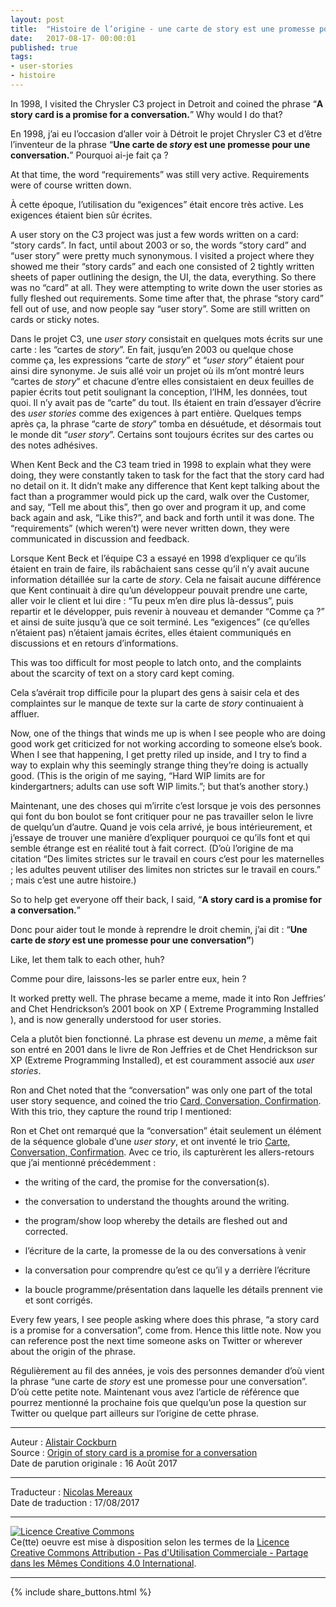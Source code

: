 ```yaml
---
layout: post
title:  "Histoire de l’origine - une carte de story est une promesse pour une conversation"
date:   2017-08-17- 00:00:01
published: true
tags: 
- user-stories
- histoire
---
```


In 1998, I visited the Chrysler C3 project in Detroit and coined the phrase “**A story card is a promise for a conversation.**”
Why would I do that?

En 1998, j’ai eu l’occasion d’aller voir à Détroit le projet Chrysler C3 et d’être l’inventeur de la phrase “**Une carte de _story_ est une promesse pour une conversation.**”
Pourquoi ai-je fait ça ?

At that time, the word “requirements” was still very active. Requirements were of course written down.

À cette époque, l’utilisation du “exigences” était encore très active. Les exigences étaient bien sûr écrites.

A user story on the C3 project was just a few words written on a card: “story cards”. In fact, until about 2003 or so, the words “story card” and “user story” were pretty much synonymous. I visited a project where they showed me their “story cards” and each one consisted of 2 tightly written sheets of paper outlining the design, the UI, the data, everything. So there was no “card” at all. They were attempting to write down the user stories as fully fleshed out requirements. Some time after that, the phrase “story card” fell out of use, and now people say “user story”. Some are still written on cards or sticky notes.

Dans le projet C3, une _user story_ consistait en quelques mots écrits sur une carte : les “cartes de _story_”. En fait, jusqu’en 2003 ou quelque chose comme ça, les expressions “carte de _story_” et “_user story_” étaient pour ainsi dire synonyme. Je suis allé voir un projet où ils m’ont montré leurs “cartes de _story_” et chacune d’entre elles consistaient en deux feuilles de papier écrits tout petit soulignant la conception, l’IHM, les données, tout quoi. Il n’y avait pas de “carte” du tout. Ils étaient en train d’essayer d’écrire des _user stories_ comme des exigences à part entière. Quelques temps après ça, la phrase “carte de _story_” tomba en désuétude, et désormais tout le monde dit “_user story_”. Certains sont toujours écrites sur des cartes ou des notes adhésives.

When Kent Beck and the C3 team tried in 1998 to explain what they were doing, they were constantly taken to task for the fact that the story card had no detail on it. It didn’t make any difference that Kent kept talking about the fact than a programmer would pick up the card, walk over the Customer, and say, “Tell me about this”, then go over and program it up, and come back again and ask, “Like this?”, and back and forth until it was done. The “requirements” (which weren’t) were never written down, they were communicated in discussion and feedback.

Lorsque Kent Beck et l’équipe C3 a essayé en 1998 d’expliquer ce qu’ils étaient en train de faire, ils rabâchaient sans cesse qu’il n’y avait aucune information détaillée sur la carte de _story_. Cela ne faisait aucune différence que Kent continuait à dire qu’un développeur pouvait prendre une carte, aller voir le client et lui dire : “Tu peux m’en dire plus là-dessus”, puis repartir et le développer, puis revenir à nouveau et demander “Comme ça ?” et ainsi de suite jusqu’à que ce soit terminé. Les “exigences” (ce qu’elles n’étaient pas) n’étaient jamais écrites, elles étaient communiqués en discussions et en retours d’informations.

This was too difficult for most people to latch onto, and the complaints about the scarcity of text on a story card kept coming.

Cela s’avérait trop difficile pour la plupart des gens à saisir cela et des complaintes sur le manque de texte sur la carte de _story_ continuaient à affluer.

Now, one of the things that winds me up is when I see people who are doing good work get criticized for not working according to someone else’s book. When I see that happening, I get pretty riled up inside, and I try to find a way to explain why this seemingly strange thing they’re doing is actually good. (This is the origin of me saying, “Hard WIP limits are for kindergartners; adults can use soft WIP limits.”; but that’s another story.)

Maintenant, une des choses qui m’irrite c’est lorsque je vois des personnes qui font du bon boulot se font critiquer pour ne pas travailler selon le livre de quelqu’un d’autre. Quand je vois cela arrivé, je bous intérieurement, et j’essaye de trouver une manière d’expliquer pourquoi ce qu’ils font et qui semble étrange est en réalité tout à fait correct. (D’où l’origine de ma citation “Des limites strictes sur le travail en cours c’est pour les maternelles ; les adultes peuvent utiliser des limites non strictes sur le travail en cours.” ; mais c’est une autre histoire.)

So to help get everyone off their back, I said, “**A story card is a promise for a conversation.**”

Donc pour aider tout le monde à reprendre le droit chemin, j’ai dit : “**Une carte de _story_ est une promesse pour une conversation”**)

Like, let them talk to each other, huh?

Comme pour dire, laissons-les se parler entre eux, hein ?

It worked pretty well. The phrase became a meme, made it into Ron Jeffries’ and Chet Hendrickson’s 2001 book on XP ( Extreme Programming Installed ), and is now generally understood for user stories.

Cela a plutôt bien fonctionné. La phrase est devenu un _meme_, a même fait son entré en 2001 dans le livre de Ron Jeffries et de Chet Hendrickson sur XP (Extreme Programming Installed), et est couramment associé aux _user stories_.

Ron and Chet noted that the “conversation” was only one part of the total user story sequence, and coined the trio [Card, Conversation, Confirmation](http://ronjeffries.com/xprog/articles/expcardconversationconfirmation/). With this trio, they capture the round trip I mentioned:

Ron et Chet ont remarqué que la “conversation” était seulement un élément de la séquence globale d’une _user story_, et ont inventé le trio [Carte, Conversation, Confirmation](http://wiki.ayeba.fr/XP%2C+l%27essentiel+-+Carte%2C+Conversation%2C+Confirmation). Avec ce trio, ils capturèrent les allers-retours que j’ai mentionné précédemment :

* the writing of the card, the promise for the conversation(s).
* the conversation to understand the thoughts around the writing.
* the program/show loop whereby the details are fleshed out and corrected.

* l’écriture de la carte, la promesse de la ou des conversations à venir
* la conversation pour comprendre qu’est ce qu’il y a derrière l’écriture
* la boucle programme/présentation dans laquelle les détails prennent vie et sont corrigés.

Every few years, I see people asking where does this phrase, “a story card is a promise for a conversation”, come from. Hence this little note. Now you can reference post the next time someone asks on Twitter or wherever about the origin of the phrase.

Régulièrement au fil des années, je vois des personnes demander d’où vient la  phrase “une carte de _story_ est une promesse pour une conversation”. D’où cette petite note. Maintenant vous avez l’article de référence que pourrez mentionné la prochaine fois que quelqu’un pose la question sur Twitter ou quelque part ailleurs sur l’origine de cette phrase.

---
Auteur : [Alistair Cockburn](http://alistair.cockburn.us/)  
Source : [Origin of story card is a promise for a conversation](http://alistair.cockburn.us/Origin+of+story+card+is+a+promise+for+a+conversation)  
Date de parution originale : 16 Août 2017  

---
Traducteur : [Nicolas Mereaux](http://www.les-traducteurs-agiles.org/traducteurs/)  
Date de traduction : 17/08/2017  

---

<a rel="license" href="http://creativecommons.org/licenses/by-nc-sa/4.0/"><img alt="Licence Creative Commons" style="border-width:0" src="http://i.creativecommons.org/l/by-nc-sa/4.0/88x31.png" /></a><br />Ce(tte) oeuvre est mise à disposition selon les termes de la <a rel="license" href="http://creativecommons.org/licenses/by-nc-sa/4.0/">Licence Creative Commons Attribution - Pas d'Utilisation Commerciale - Partage dans les Mêmes Conditions 4.0 International</a>.

---

{% include share_buttons.html %}



